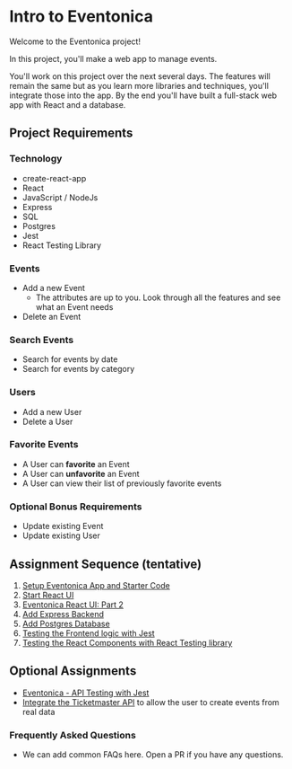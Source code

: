 # Intro to Eventonica

Welcome to the Eventonica project!

In this project, you'll make a web app to manage events.

You'll work on this project over the next several days. The features will remain the same but as you learn more libraries and techniques, you'll integrate those into the app. By the end you'll have built a full-stack web app with React and a database.

## Project Requirements

### Technology

- create-react-app
- React
- JavaScript / NodeJs
- Express
- SQL
- Postgres
- Jest
- React Testing Library

### Events

- Add a new Event
  - The attributes are up to you. Look through all the features and see what an Event needs
- Delete an Event

### Search Events

- Search for events by date
- Search for events by category

### Users

- Add a new User
- Delete a User

### Favorite Events

- A User can **favorite** an Event
- A User can **unfavorite** an Event
- A User can view their list of previously favorite events

### Optional Bonus Requirements

- Update existing Event
- Update existing User

## Assignment Sequence (tentative)

1. [Setup Eventonica App and Starter Code](./eventonica-setup.md)
1. [Start React UI](./eventonica-react-ui.md)
1. [Eventonica React UI: Part 2](./eventonica-react-ui-advanced.md)
1. [Add Express Backend](./eventonica-express-backend.md)
1. [Add Postgres Database](./eventonica-postgres.md)
1. [Testing the Frontend logic with Jest](./eventonica-test-frontend.md)
1. [Testing the React Components with React Testing library](./eventonica-test-rtl.md)

## Optional Assignments

- [Eventonica - API Testing with Jest](./eventonica-test-api.md)
- [Integrate the Ticketmaster API](./ticketmaster-api.md) to allow the user to create events from real data

### Frequently Asked Questions

- We can add common FAQs here. Open a PR if you have any questions.
